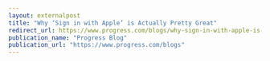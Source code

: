 ```yaml
---
layout: externalpost
title: "Why ‘Sign in with Apple’ is Actually Pretty Great"
redirect_url: https://www.progress.com/blogs/why-sign-in-with-apple-is-actually-pretty-great
publication_name: "Progress Blog"
publication_url: "https://www.progress.com/blogs"
---
```


